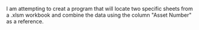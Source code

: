 I am attempting to creat a program that will locate two specific sheets from a .xlsm workbook and combine the data using the column "Asset Number" as a reference. 
